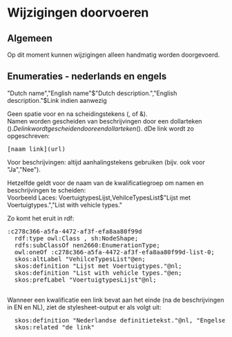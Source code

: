 # Wijzigingen doorvoeren

## Algemeen
Op dit moment kunnen wijzigingen alleen handmatig worden doorgevoerd. 

## Enumeraties - nederlands en engels

"Dutch name","English name"$"Dutch description.","English description."$Link indien aanwezig

Geen spatie voor en na scheidingstekens (, of &).  
Namen worden gescheiden van beschrijvingen door een dollarteken ($).  
De link wordt gescheiden door een dollarteken ($).  dDe link wordt zo opgeschreven: 
<pre>[naam link](url)</pre>
Voor beschrijvingen: altijd aanhalingstekens gebruiken (bijv. ook voor "Ja","Nee").  

Hetzelfde geldt voor de naam van de kwalificatiegroep om namen en beschrijvingen te scheiden:  
Voorbeeld Laces: VoertuigtypesLijst,VehilceTypesList$"Lijst met Voertuigtypes.","List with vehicle types."

Zo komt het eruit in rdf:

  <pre>
:c278c366-a5fa-4472-af3f-efa8aa80f99d
  rdf:type owl:Class , sh:NodeShape;
  rdfs:subClassOf nen2660:EnumerationType;
  owl:oneOf :c278c366-a5fa-4472-af3f-efa8aa80f99d-list-0;
  skos:altLabel "VehilceTypesList"@en;
  skos:definition "Lijst met Voertuigtypes."@nl;
  skos:definition "List with vehicle types."@en;
  skos:prefLabel "VoertuigtypesLijst"@nl;
  </pre>

Wanneer een kwalificatie een link bevat aan het einde (na de beschrijvingen in EN en NL), ziet de stylesheet-output er als volgt uit:  

  <pre>
  skos:definition "Nederlandse definitietekst."@nl, "Engelse definitietekst."@en
  skos:related "de link"
  </pre>

